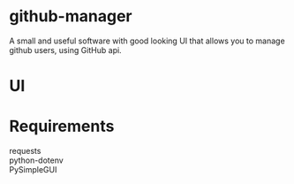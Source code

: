 # github-manager
A small and useful software with good looking UI that allows you to manage github users, using GitHub api.

# UI

# Requirements
requests  
python-dotenv  
PySimpleGUI  
